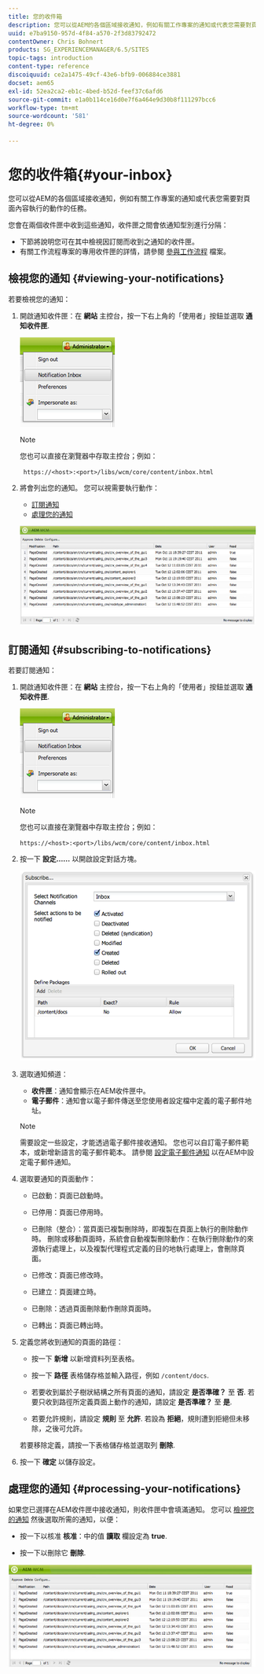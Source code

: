 ```yaml
---
title: 您的收件箱
description: 您可以從AEM的各個區域接收通知，例如有關工作專案的通知或代表您需要對頁面內容執行的動作的任務。
uuid: e7ba9150-957d-4f84-a570-2f3d83792472
contentOwner: Chris Bohnert
products: SG_EXPERIENCEMANAGER/6.5/SITES
topic-tags: introduction
content-type: reference
discoiquuid: ce2a1475-49cf-43e6-bfb9-006884ce3881
docset: aem65
exl-id: 52ea2ca2-eb1c-4bed-b52d-feef37c6afd6
source-git-commit: e1a0b114ce16d0e7f6a464e9d30b8f111297bcc6
workflow-type: tm+mt
source-wordcount: '581'
ht-degree: 0%

---
```


# 您的收件箱{#your-inbox}

您可以從AEM的各個區域接收通知，例如有關工作專案的通知或代表您需要對頁面內容執行的動作的任務。

您會在兩個收件匣中收到這些通知，收件匣之間會依通知型別進行分隔：

* 下節將說明您可在其中檢視因訂閱而收到之通知的收件匣。
* 有關工作流程專案的專用收件匣的詳情，請參閱 [參與工作流程](/help/sites-classic-ui-authoring/classic-workflows-participating.md) 檔案。

## 檢視您的通知 {#viewing-your-notifications}

若要檢視您的通知：

1. 開啟通知收件匣：在 **網站** 主控台，按一下右上角的「使用者」按鈕並選取 **通知收件匣**.

   ![screen_shot_2012-02-08at105226am](assets/screen_shot_2012-02-08at105226am.png)

   >[!NOTE]
   >
   >您也可以直接在瀏覽器中存取主控台；例如：
   >
   >
   >` https://<host>:<port>/libs/wcm/core/content/inbox.html`

1. 將會列出您的通知。 您可以視需要執行動作：

   * [訂閱通知](#subscribing-to-notifications)
   * [處理您的通知](#processing-your-notifications)

   ![chlimage_1-4](assets/chlimage_1-4.jpeg)

## 訂閱通知 {#subscribing-to-notifications}

若要訂閱通知：

1. 開啟通知收件匣：在 **網站** 主控台，按一下右上角的「使用者」按鈕並選取 **通知收件匣**.

   ![screen_shot_2012-02-08at105226am-1](assets/screen_shot_2012-02-08at105226am-1.png)

   >[!NOTE]
   >
   >您也可以直接在瀏覽器中存取主控台；例如：
   >
   >
   >`https://<host>:<port>/libs/wcm/core/content/inbox.html`

1. 按一下 **設定……** 以開啟設定對話方塊。

   ![screen_shot_2012-02-08at111056am](assets/screen_shot_2012-02-08at111056am.png)

1. 選取通知頻道：

   * **收件匣**：通知會顯示在AEM收件匣中。
   * **電子郵件**：通知會以電子郵件傳送至您使用者設定檔中定義的電子郵件地址。

   >[!NOTE]
   >
   >需要設定一些設定，才能透過電子郵件接收通知。 您也可以自訂電子郵件範本，或新增新語言的電子郵件範本。 請參閱 [設定電子郵件通知](/help/sites-administering/notification.md#configuringemailnotification) 以在AEM中設定電子郵件通知。

1. 選取要通知的頁面動作：

   * 已啟動：頁面已啟動時。
   * 已停用：頁面已停用時。
   * 已刪除（整合）：當頁面已複製刪除時，即複製在頁面上執行的刪除動作時。
刪除或移動頁面時，系統會自動複製刪除動作：在執行刪除動作的來源執行處理上，以及複製代理程式定義的目的地執行處理上，會刪除頁面。

   * 已修改：頁面已修改時。
   * 已建立：頁面建立時。
   * 已刪除：透過頁面刪除動作刪除頁面時。
   * 已轉出：頁面已轉出時。

1. 定義您將收到通知的頁面的路徑：

   * 按一下 **新增** 以新增資料列至表格。
   * 按一下 **路徑** 表格儲存格並輸入路徑，例如 `/content/docs`.

   * 若要收到屬於子樹狀結構之所有頁面的通知，請設定 **是否準確？** 至 **否**.
若要只收到路徑所定義頁面上動作的通知，請設定 **是否準確？** 至 **是**.

   * 若要允許規則，請設定 **規則** 至 **允許**. 若設為 **拒絕**，規則遭到拒絕但未移除，之後可允許。

   若要移除定義，請按一下表格儲存格並選取列 **刪除**.

1. 按一下 **確定** 以儲存設定。

## 處理您的通知 {#processing-your-notifications}

如果您已選擇在AEM收件匣中接收通知，則收件匣中會填滿通知。 您可以 [檢視您的通知](#viewing-your-notifications) 然後選取所需的通知，以便：

* 按一下以核准 **核准**：中的值 **讀取** 欄設定為 **true**.

* 按一下以刪除它 **刪除**.

![chlimage_1-5](assets/chlimage_1-5.jpeg)
